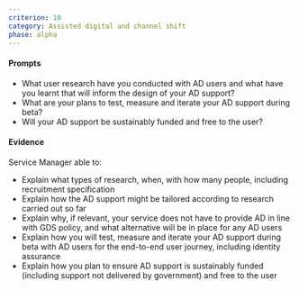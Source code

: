 ```yaml
---
criterion: 10
category: Assisted digital and channel shift
phase: alpha
---
```


#### Prompts

* What user research have you conducted with AD users and what have you learnt that will inform the design of your AD support?
* What are your plans to test, measure and iterate your AD support during beta?
* Will your AD support be sustainably funded and free to the user?
#### Evidence

Service Manager able to:

* Explain what types of research, when, with how many people, including recruitment specification
* Explain how the AD support might be tailored according to research carried out so far
* Explain why, if relevant, your service does not have to provide AD in line with GDS policy, and what alternative will be in place for any AD users
* Explain how you will test, measure and iterate your AD support during beta with AD users for the end-to-end user journey, including identity assurance
* Explain how you plan to ensure AD support is sustainably funded (including support not delivered by government) and free to the user
